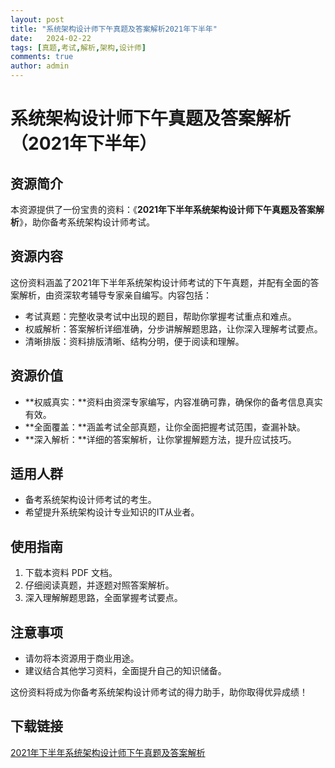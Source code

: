 ```yaml
---
layout: post
title: "系统架构设计师下午真题及答案解析2021年下半年"
date:   2024-02-22
tags: [真题,考试,解析,架构,设计师]
comments: true
author: admin
---
```

# 系统架构设计师下午真题及答案解析（2021年下半年）

## 资源简介

本资源提供了一份宝贵的资料：《**2021年下半年系统架构设计师下午真题及答案解析**》，助你备考系统架构设计师考试。

## 资源内容

这份资料涵盖了2021年下半年系统架构设计师考试的下午真题，并配有全面的答案解析，由资深软考辅导专家亲自编写。内容包括：

- 考试真题：完整收录考试中出现的题目，帮助你掌握考试重点和难点。
- 权威解析：答案解析详细准确，分步讲解解题思路，让你深入理解考试要点。
- 清晰排版：资料排版清晰、结构分明，便于阅读和理解。

## 资源价值

- **权威真实：**资料由资深专家编写，内容准确可靠，确保你的备考信息真实有效。
- **全面覆盖：**涵盖考试全部真题，让你全面把握考试范围，查漏补缺。
- **深入解析：**详细的答案解析，让你掌握解题方法，提升应试技巧。

## 适用人群

- 备考系统架构设计师考试的考生。
- 希望提升系统架构设计专业知识的IT从业者。

## 使用指南

1. 下载本资料 PDF 文档。
2. 仔细阅读真题，并逐题对照答案解析。
3. 深入理解解题思路，全面掌握考试要点。

## 注意事项

- 请勿将本资源用于商业用途。
- 建议结合其他学习资料，全面提升自己的知识储备。

这份资料将成为你备考系统架构设计师考试的得力助手，助你取得优异成绩！

## 下载链接

[2021年下半年系统架构设计师下午真题及答案解析](https://pan.quark.cn/s/824e0c22464a)